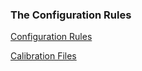 ### The Configuration Rules ###

[Configuration Rules](Configuration-Rules)

[Calibration Files](Calibration-Files)
